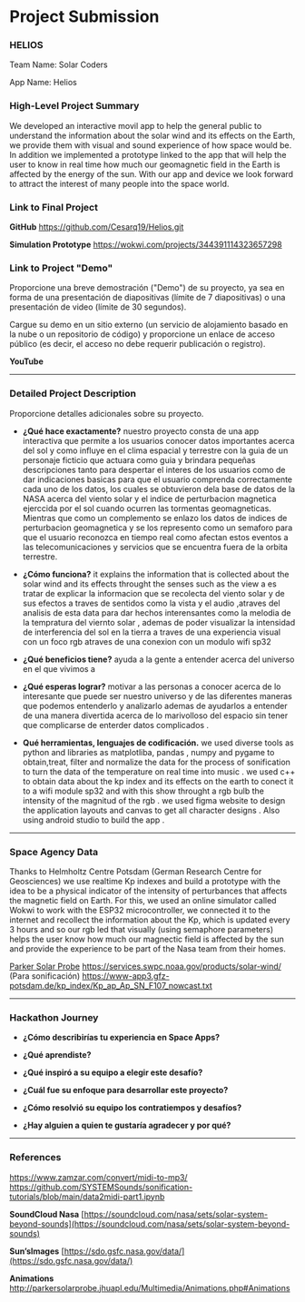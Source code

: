 # Project Submission

### HELIOS

Team Name: Solar Coders

App Name: Helios

### High-Level Project Summary

We developed an interactive movil app to help the general public to understand the information about the solar wind and its effects on the Earth, we provide them with visual and sound experience of how space would be. In addition we implemented a prototype linked to the app that will help the user to know in real time how much our geomagnetic field in the Earth is affected by the energy of the sun. With our app and device we look forward to attract the interest of many people into the space world.

### Link to Final Project

**GitHub**
https://github.com/Cesarq19/Helios.git

**Simulation Prototype**
https://wokwi.com/projects/344391114323657298

### Link to Project "Demo"

Proporcione una breve demostración ("Demo") de su proyecto, ya sea en forma de una presentación de diapositivas (límite de 7 diapositivas) o una presentación de video (límite de 30 segundos).

Cargue su demo en un sitio externo (un servicio de alojamiento basado en la nube o un repositorio de código) y proporcione un enlace de acceso público (es decir, el acceso no debe requerir publicación o registro).

**YouTube**

---

### Detailed Project Description

Proporcione detalles adicionales sobre su proyecto.

- **¿Qué hace exactamente?**
nuestro proyecto consta de una app interactiva que permite a los usuarios conocer datos importantes acerca del sol y como influye en el clima espacial y terrestre con la guia de un personaje ficticio que actuara como guia y brindara pequeñas descripciones tanto para despertar el interes de los usuarios como de dar indicaciones basicas para que el usuario comprenda correctamente cada uno de los datos, los cuales se obtuvieron dela base de datos de la NASA acerca del viento solar y el indice de perturbacion magnetica ejerccida por el sol cuando ocurren las tormentas geomagneticas. Mientras que como un complemento se enlazo los datos de indices de perturbacion geomagnetica y se los represento como un semaforo para que el usuario reconozca en tiempo real como afectan estos eventos a las  telecomunicaciones y servicios que se encuentra fuera de la orbita terrestre.
    
- **¿Cómo funciona?**
    it explains the information that is collected about the solar wind and its effects throught the senses such as the view a
    es tratar de explicar la informacion que se recolecta del viento solar y de sus efectos a traves de sentidos como la vista y el audio ,atraves del analisis de esta data para dar hechos interensantes como la melodia de la tempratura del viernto solar , ademas de poder visualizar la intensidad de interferencia del sol en la tierra a traves de una experiencia visual con  un foco rgb atraves de una conexion con un modulo wifi sp32
    
- **¿Qué beneficios tiene?**
    ayuda a la gente a entender acerca del universo en el que vivimos a
    
- **¿Qué esperas lograr?**
    motivar a las personas a conocer acerca de  lo interesante que puede ser nuestro universo y de las diferentes maneras que podemos entenderlo y analizarlo ademas de ayudarlos a entender de una manera divertida acerca de lo marivolloso del espacio sin tener que complicarse de enterder datos complicados .
    
- **Qué herramientas, lenguajes de codificación.**
    we used diverse tools as python  and libraries as matplotliba, pandas , numpy and pygame to obtain,treat, filter and normalize  the data for  the process of sonification to turn the data of the temperature on real time into music . 
    we used c++ to obtain data about the kp index and its effects on the earth to conect it to a wifi module sp32 and with this  show throught a rgb bulb the intensity of the magnitud of the rgb .
    we used figma website to design the  application layouts and canvas to get all character designs .
    Also using android studio to build the app .
    

---

### Space Agency Data


Thanks to Helmholtz Centre Potsdam (German Research Centre for Geosciences) we use realtime Kp indexes and build a prototype with the idea to be a physical indicator of the intensity of perturbances that affects the magnetic field on Earth. For this, we used an online simulator called Wokwi to work with the ESP32 microcontroller, we connected it to the internet and recollect the information about the Kp, which is updated every 3 hours and so our rgb led that visually (using semaphore parameters) helps the user know how much our magnectic field is affected by the sun and provide the experience to be part of the Nasa team from their homes.

</aside>

[Parker Solar Probe](http://parkersolarprobe.jhuapl.edu/)
https://services.swpc.noaa.gov/products/solar-wind/ (Para sonificación)
https://www-app3.gfz-potsdam.de/kp_index/Kp_ap_Ap_SN_F107_nowcast.txt


---

### Hackathon Journey

- **¿Cómo describirías tu experiencia en Space Apps?**
    
    
- **¿Qué aprendiste?**
    
    
- **¿Qué inspiró a su equipo a elegir este desafío?**
    
    
- **¿Cuál fue su enfoque para desarrollar este proyecto?**
    
    
- **¿Cómo resolvió su equipo los contratiempos y desafíos?**
    
    
- **¿Hay alguien a quien te gustaría agradecer y por qué?**
    
    

---

### References

https://www.zamzar.com/convert/midi-to-mp3/
https://github.com/SYSTEMSounds/sonification-tutorials/blob/main/data2midi-part1.ipynb

**SoundCloud Nasa**
[https://soundcloud.com/nasa/sets/solar-system-beyond-sounds](https://soundcloud.com/nasa/sets/solar-system-beyond-sounds)

**Sun’sImages**
[https://sdo.gsfc.nasa.gov/data/](https://sdo.gsfc.nasa.gov/data/)

**Animations**
http://parkersolarprobe.jhuapl.edu/Multimedia/Animations.php#Animations

